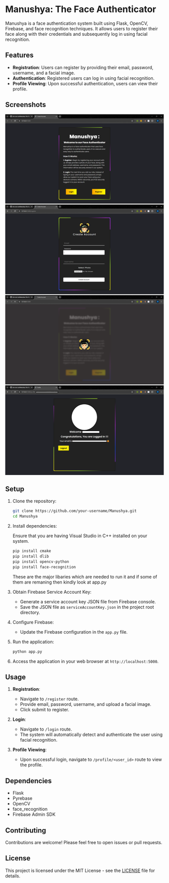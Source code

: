 # Manushya: The Face Authenticator

Manushya is a face authentication system built using Flask, OpenCV, Firebase, and face recognition techniques. It allows users to register their face along with their credentials and subsequently log in using facial recognition.

## Features

- **Registration**: Users can register by providing their email, password, username, and a facial image.
- **Authentication**: Registered users can log in using facial recognition.
- **Profile Viewing**: Upon successful authentication, users can view their profile.


## Screenshots

![Main Page](https://github.com/the-one-rvs/Manushya-The-Face-Authenticator/blob/master/images/ss1.png)
![Registration Page](images/ss3.png)
![Login Page](https://github.com/the-one-rvs/Manushya-The-Face-Authenticator/blob/master/images/ss2.png)
![Profile Page](images/ss4.png)

## Setup

1. Clone the repository:

    ```bash
    git clone https://github.com/your-username/Manushya.git
    cd Manushya
    ```

2. Install dependencies:

    Ensure that you are having Visual Studio in C++ installed on your system.

    ```bash
    pip install cmake
    pip install dlib
    pip install opencv-python
    pip install face-recognition
    ```
    These are the major libaries which are needed to run it and if some of them are remaning then kindly look at app.py

3. Obtain Firebase Service Account Key:
    - Generate a service account key JSON file from Firebase console.
    - Save the JSON file as `serviceAccountKey.json` in the project root directory.

4. Configure Firebase:
    - Update the Firebase configuration in the `app.py` file.

5. Run the application:

    ```bash
    python app.py
    ```

6. Access the application in your web browser at `http://localhost:5000`.

## Usage

1. **Registration**:
    - Navigate to `/register` route.
    - Provide email, password, username, and upload a facial image.
    - Click submit to register.

2. **Login**:
    - Navigate to `/login` route.
    - The system will automatically detect and authenticate the user using facial recognition.

3. **Profile Viewing**:
    - Upon successful login, navigate to `/profile/<user_id>` route to view the profile.

## Dependencies

- Flask
- Pyrebase
- OpenCV
- face_recognition
- Firebase Admin SDK

## Contributing

Contributions are welcome! Please feel free to open issues or pull requests.

## License

This project is licensed under the MIT License - see the [LICENSE](LICENSE) file for details.
